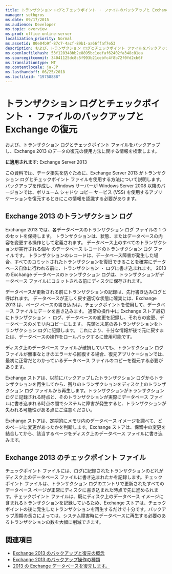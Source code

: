 ```yaml
---
title: トランザクション ログとチェックポイント ・ ファイルのバックアップと Exchange の復元
manager: sethgros
ms.date: 09/17/2015
ms.audience: Developer
ms.topic: overview
ms.prod: office-online-server
localization_priority: Normal
ms.assetid: 80e04b9f-87c7-4acf-89b1-aa66ffaf7e53
description: および、トランザクション ログとチェックポイント ファイルをバックアップし、Exchange 2013 のデータの復元の使用方法に関する情報を検索します。
ms.openlocfilehash: 53f128348bb2e8895bc1eefaf62402fa348c81ea
ms.sourcegitcommit: 34041125dc8c5f993b21cebfc4f8b72f0fd2cb6f
ms.translationtype: MT
ms.contentlocale: ja-JP
ms.lasthandoff: 06/25/2018
ms.locfileid: "19758888"
---
```

# <a name="transaction-logs-and-checkpoint-files-for-backup-and-restore-in-exchange"></a>トランザクション ログとチェックポイント ・ ファイルのバックアップと Exchange の復元

および、トランザクション ログとチェックポイント ファイルをバックアップし、Exchange 2013 のデータの復元の使用方法に関する情報を検索します。
  
**に適用されます:** Exchange Server 2013 
  
この資料では、データ損失を防ぐために、Exchange Server 2013 がトランザクション ログとチェックポイント ファイルを使用する方法について説明します。 バックアップを作成し、Windows サーバーが Windows Server 2008 以降のバージョンでは、ボリューム シャドウ コピー サービス (VSS) を使用するアプリケーションを復元するときにこの情報を認識する必要があります。
  
## <a name="transaction-logs-in-exchange-2013"></a>Exchange 2013 のトランザクション ログ

Exchange 2013 では、各データベースのトランザクション ログ ファイルの 1 つのセットを保持します。 トランザクションは、状態、またはデータベースの内容を変更する操作として定義されます。 データベース上のすべてのトランザクションが実行される個々 のデータベース レコードのトランザクション ログ ファイルです。 トランザクションのレコードは、データベース障害が発生した場合、すべてのコミットされたトランザクションを復旧できることを確実にデータベース自体に行われる前に、トランザクション ・ ログに書き込まれます。 2013 の Exchange データベースのトランザクション ログは、トランザクションがデータベース ファイルにコミットされる前にディスクに保存されます。 
  
データベースが更新される前にトランザクションの記録は、先行書き込みログと呼ばれます。 データベースが正しく戻す適切な状態に確実には、Exchange 2013 は、ページ ベースの書き込みは、チェックポイントを使用して、データベース ファイルにデータを書き込みます。 通常の操作中に Exchange ストア最初にトランザクション ・ ログ、データベースの変更を記録し、それらの変更、データベースのメモリ内コピーにします。 先頭と末尾の各トランザクションをトランザクション ログに記録します。 これにより、十分な情報が後で元に戻すまたは、データベースの操作をロールバックするに使用可能です。
  
ディスク上のデータベース ファイルが破損していても、トランザクション ログ ファイルが無事なときのエラーから回復する場合、復元アプリケーションでは、最初に正常だとわかっているデータベース ファイルのコピーを復元する必要があります。
  
Exchange ストアは、以前にバックアップしたトランザクション ログからトランザクションを再生してから、残りのトランザクションをディスク上のトランザクション ログ ファイルから再生します。トランザクションがトランザクション ログに記録される時点と、そのトランザクションが実際にデータベース ファイルに書き込まれる時点の間でシステムに障害が発生すると、トランザクションが失われる可能性がある点にご注意ください。  
  
Exchange ストアは、定期的にメモリ内のデータベース イメージを調べて、どのページに変更があったかを判断します。Exchange ストアは、保留中の変更を結合してから、該当するページをディスク上のデータベース ファイルに書き込みます。
  
## <a name="checkpoint-files-in-exchange-2013"></a>Exchange 2013 のチェックポイント ファイル

チェックポイント ファイルには、ログに記録されたトランザクションのどれがディスク上のデータベース ファイルに書き込まれたかを記録します。チェックポイント ファイルは、トランザクション ログのエントリで更新されたすべてのデータベース ページが正常にディスクに書き込まれた時点で先に進められます。チェックポイント ファイルは、既にディスク上のデータベース イメージに含まれるトランザクションを記録しているため、Exchange ストアは、チェックポイントの後に発生したトランザクションを再生するだけで十分です。バックアップ周期の長さによっては、システム障害時にデータベースに再生する必要のあるトランザクションの数を大幅に削減できます。
  
## <a name="see-also"></a>関連項目

- [Exchange 2013 のバックアップと復元の概念](backup-and-restore-concepts-for-exchange-2013.md)
- [Exchange 2013 のバックアップ操作の種類](types-of-backup-operations-for-exchange-2013.md)
- [2013 の Exchange データベースを復元します。](restoring-exchange-2013-databases.md)
    

